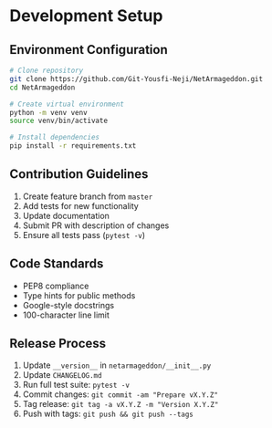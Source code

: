 # Development Setup

## Environment Configuration

```bash
# Clone repository
git clone https://github.com/Git-Yousfi-Neji/NetArmageddon.git
cd NetArmageddon

# Create virtual environment
python -m venv venv
source venv/bin/activate

# Install dependencies
pip install -r requirements.txt
```

## Contribution Guidelines

1. Create feature branch from `master`
2. Add tests for new functionality
3. Update documentation
4. Submit PR with description of changes
5. Ensure all tests pass (`pytest -v`)

## Code Standards
- PEP8 compliance
- Type hints for public methods
- Google-style docstrings
- 100-character line limit

## Release Process
1. Update `__version__` in `netarmageddon/__init__.py`
2. Update `CHANGELOG.md`
3. Run full test suite: `pytest -v`
4. Commit changes: `git commit -am "Prepare vX.Y.Z"`
5. Tag release: `git tag -a vX.Y.Z -m "Version X.Y.Z"`
6. Push with tags: `git push && git push --tags`
